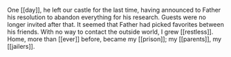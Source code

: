 One [[day]], he left our castle for the last time, having announced to Father his resolution to abandon everything for his research. Guests were no longer invited after that. It seemed that Father had picked favorites between his friends. With no way to contact the outside world, I grew [[restless]]. Home, more than [[ever]] before, became my [[prison]]; my [[parents]], my [[jailers]].
